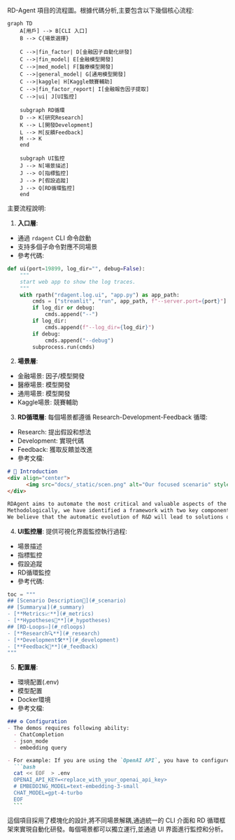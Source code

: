 RD-Agent 項目的流程圖。根據代碼分析,主要包含以下幾個核心流程:

```mermaid
graph TD
    A[用戶] --> B[CLI 入口]
    B --> C{場景選擇}
    
    C -->|fin_factor| D[金融因子自動化研發]
    C -->|fin_model| E[金融模型開發]
    C -->|med_model| F[醫療模型開發]
    C -->|general_model| G[通用模型開發]
    C -->|kaggle| H[Kaggle競賽輔助]
    C -->|fin_factor_report| I[金融報告因子提取]
    C -->|ui| J[UI監控]
    
    subgraph RD循環
    D --> K[研究Research]
    K --> L[開發Development]
    L --> M[反饋Feedback]
    M --> K
    end

    subgraph UI監控
    J --> N[場景描述]
    J --> O[指標監控]
    J --> P[假設追蹤]
    J --> Q[RD循環監控]
    end
```

主要流程說明:

1. **入口層**:
- 通過 `rdagent` CLI 命令啟動
- 支持多個子命令對應不同場景
- 參考代碼:

```32:44:rdagent/app/cli.py
def ui(port=19899, log_dir="", debug=False):
    """
    start web app to show the log traces.
    """
    with rpath("rdagent.log.ui", "app.py") as app_path:
        cmds = ["streamlit", "run", app_path, f"--server.port={port}"]
        if log_dir or debug:
            cmds.append("--")
        if log_dir:
            cmds.append(f"--log_dir={log_dir}")
        if debug:
            cmds.append("--debug")
        subprocess.run(cmds)
```


2. **場景層**:
- 金融場景: 因子/模型開發
- 醫療場景: 模型開發
- 通用場景: 模型開發
- Kaggle場景: 競賽輔助

3. **RD循環層**:
每個場景都遵循 Research-Development-Feedback 循環:
- Research: 提出假設和想法
- Development: 實現代碼
- Feedback: 獲取反饋並改進
- 參考文檔:

```34:42:README.md
# 🌟 Introduction
<div align="center">
      <img src="docs/_static/scen.png" alt="Our focused scenario" style="width:80%; ">
</div>

RDAgent aims to automate the most critical and valuable aspects of the industrial R&D process, and we begin with focusing on the data-driven scenarios to streamline the development of models and data. 
Methodologically, we have identified a framework with two key components: 'R' for proposing new ideas and 'D' for implementing them.
We believe that the automatic evolution of R&D will lead to solutions of significant industrial value.

```


4. **UI監控層**:
提供可視化界面監控執行過程:
- 場景描述
- 指標監控
- 假設追蹤
- RD循環監控
- 參考代碼:

```664:673:rdagent/log/ui/app.py
toc = """
## [Scenario Description📖](#_scenario)
## [Summary📊](#_summary)
- [**Metrics📈**](#_metrics)
- [**Hypotheses🏅**](#_hypotheses)
## [RD-Loops♾️](#_rdloops)
- [**Research🔍**](#_research)
- [**Development🛠️**](#_development)
- [**Feedback📝**](#_feedback)
"""
```


5. **配置層**:
- 環境配置(.env)
- 模型配置
- Docker環境
- 參考文檔:

````95:108:README.md
### ⚙️ Configuration
- The demos requires following ability:
  - ChatCompletion
  - json_mode
  - embedding query

- For example: If you are using the `OpenAI API`, you have to configure your GPT model in the `.env` file like this.
  ```bash
  cat << EOF  > .env
  OPENAI_API_KEY=<replace_with_your_openai_api_key>
  # EMBEDDING_MODEL=text-embedding-3-small
  CHAT_MODEL=gpt-4-turbo
  EOF
  ```
````


這個項目採用了模塊化的設計,將不同場景解耦,通過統一的 CLI 介面和 RD 循環框架來實現自動化研發。每個場景都可以獨立運行,並通過 UI 界面進行監控和分析。
